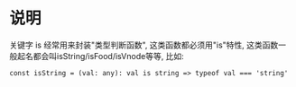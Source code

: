 # 说明

关键字 is 经常用来封装"类型判断函数", 这类函数都必须用"is"特性, 这类函数一般起名都会叫isString/isFood/isVnode等等, 比如:

`const isString = (val: any): val is string => typeof val === 'string'`

